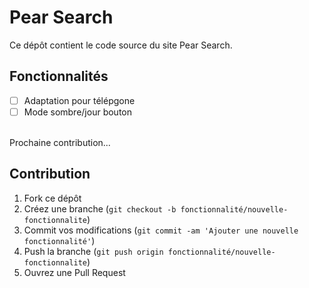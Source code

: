 # Pear Search

Ce dépôt contient le code source du site Pear Search.

## Fonctionnalités

- [ ] Adaptation pour télépgone
- [ ] Mode sombre/jour bouton
<br>
Prochaine contribution...

## Contribution

1. Fork ce dépôt
2. Créez une branche (`git checkout -b fonctionnalité/nouvelle-fonctionnalite`)
3. Commit vos modifications (`git commit -am 'Ajouter une nouvelle fonctionnalité'`)
4. Push la branche (`git push origin fonctionnalité/nouvelle-fonctionnalite`)
5. Ouvrez une Pull Request

